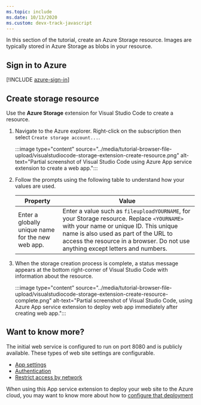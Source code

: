 ```yaml
---
ms.topic: include
ms.date: 10/13/2020
ms.custom: devx-track-javascript
---
```


In this section of the tutorial, create an Azure Storage resource. Images are typically stored in Azure Storage as blobs in your resource. 


## Sign in to Azure

[!INCLUDE [azure-sign-in](../includes/azure-sign-in.md)]

## Create storage resource

Use the **Azure Storage** extension for Visual Studio Code to create a resource.

1. Navigate to the Azure explorer. Right-click on the subscription then select `Create storage account...`.

    :::image type="content" source="../media/tutorial-browser-file-upload/visualstudiocode-storage-extension-create-resource.png" alt-text="Partial screenshot of Visual Studio Code using Azure App service extension to create a web app.":::

1. Follow the prompts using the following table to understand how your values are used.

    |Property|Value|
    |--|--|
    |Enter a globally unique name for the new web app.| Enter a value such as `fileuploadYOURNAME`, for your Storage resource. Replace `<YOURNAME>` with your name or unique ID. This unique name is also used as part of the URL to access the resource in a browser. Do not use anything except letters and numbers.|

1. When the storage creation process is complete, a status message appears at the bottom right-corner of Visual Studio Code with information about the resource.

    :::image type="content" source="../media/tutorial-browser-file-upload/visualstudiocode-storage-extension-create-resource-complete.png" alt-text="Partial screenshot of Visual Studio Code, using Azure App service extension to deploy web app immediately after creating web app.":::

## Want to know more?

The initial web service is configured to run on port 8080 and is publicly available. These types of web site settings are configurable.
* [App settings](/app-service/configure-common)
* [Authentication](/app-service/configure-authentication-provider-microsoft)
* [Restrict access by network](/azure/app-service/app-service-ip-restrictions)

When using this App service extension to deploy your web site to the Azure cloud, you may want to know more about how to [configure that deployment](https://github.com/microsoft/vscode-azureappservice/wiki/Configuring-Zip-Deployment#additional-zip-deploy-configuration-settings)